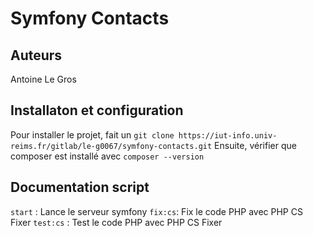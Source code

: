 # Symfony Contacts

## Auteurs
Antoine Le Gros

## Installaton et configuration

Pour installer le projet, fait un ``git clone https://iut-info.univ-reims.fr/gitlab/le-g0067/symfony-contacts.git`` 
Ensuite, vérifier que composer est installé avec ``composer --version``

## Documentation script

``start`` : Lance le serveur symfony
``fix:cs``: Fix le code PHP avec PHP CS Fixer
``test:cs`` : Test le code PHP avec PHP CS Fixer